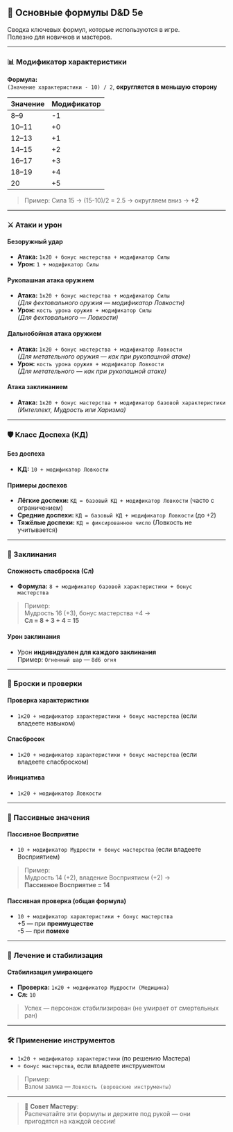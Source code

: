 ## 🧮 Основные формулы D&D 5e

Сводка ключевых формул, которые используются в игре.  
Полезно для новичков и мастеров.

---

### 📊 Модификатор характеристики

**Формула:**  
`(Значение характеристики - 10) / 2`, **округляется в меньшую сторону**

| Значение | Модификатор |
|---------|-------------|
| 8–9     | -1          |
| 10–11   | +0          |
| 12–13   | +1          |
| 14–15   | +2          |
| 16–17   | +3          |
| 18–19   | +4          |
| 20      | +5          |

> Пример: Сила 15 → (15-10)/2 = 2.5 → округляем вниз → **+2**

---

### ⚔️ Атаки и урон

#### Безоружный удар
- **Атака:** `1к20 + бонус мастерства + модификатор Силы`
- **Урон:** `1 + модификатор Силы`

#### Рукопашная атака оружием
- **Атака:** `1к20 + бонус мастерства + модификатор Силы`  
  *(Для фехтовального оружия — модификатор Ловкости)*
- **Урон:** `кость урона оружия + модификатор Силы`  
  *(Для фехтовального — Ловкости)*

#### Дальнобойная атака оружием
- **Атака:** `1к20 + бонус мастерства + модификатор Ловкости`  
  *(Для метательного оружия — как при рукопашной атаке)*
- **Урон:** `кость урона оружия + модификатор Ловкости`  
  *(Для метательного — как при рукопашной атаке)*

#### Атака заклинанием
- **Атака:** `1к20 + бонус мастерства + модификатор базовой характеристики`  
  *(Интеллект, Мудрость или Харизма)*

---

### 🛡️ Класс Доспеха (КД)

#### Без доспеха
- **КД:** `10 + модификатор Ловкости`

#### Примеры доспехов
- **Лёгкие доспехи:** `КД = базовый КД + модификатор Ловкости` (часто с ограничением)
- **Средние доспехи:** `КД = базовый КД + модификатор Ловкости` (до +2)
- **Тяжёлые доспехи:** `КД = фиксированное число` (Ловкость не учитывается)

---

### 🔮 Заклинания

#### Сложность спасброска (Сл)
- **Формула:** `8 + модификатор базовой характеристики + бонус мастерства`

> Пример:  
> Мудрость 16 (+3), бонус мастерства +4 →  
> **Сл = 8 + 3 + 4 = 15**

#### Урон заклинания
- Урон **индивидуален для каждого заклинания**  
  Пример: `Огненный шар` — `8d6 огня`

---

### 🎲 Броски и проверки

#### Проверка характеристики
- `1к20 + модификатор характеристики + бонус мастерства` (если владеете навыком)

#### Спасбросок
- `1к20 + модификатор характеристики + бонус мастерства` (если владеете спасброском)

#### Инициатива
- `1к20 + модификатор Ловкости`

---

### 🧠 Пассивные значения

#### Пассивное Восприятие
- `10 + модификатор Мудрости + бонус мастерства` (если владеете Восприятием)

> Пример:  
> Мудрость 14 (+2), владение Восприятием (+2) →  
> **Пассивное Восприятие = 14**

#### Пассивная проверка (общая формула)
- `10 + модификатор характеристики + бонус мастерства`  
  +5 — при **преимуществе**  
  -5 — при **помехе**

---

### 🏥 Лечение и стабилизация

#### Стабилизация умирающего
- **Проверка:** `1к20 + модификатор Мудрости (Медицина)`
- **Сл:** `10`

> Успех — персонаж стабилизирован (не умирает от смертельных ран)

---

### 🛠️ Применение инструментов
- `1к20 + модификатор характеристики` (по решению Мастера)
- `+ бонус мастерства`, если владеете инструментом

> Пример:  
> Взлом замка — `Ловкость (воровские инструменты)`

---

> 📜 **Совет Мастеру**:  
> Распечатайте эти формулы и держите под рукой — они пригодятся на каждой сессии!
